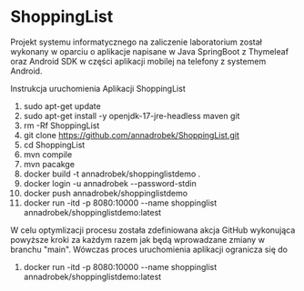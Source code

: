 # ShoppingList
Projekt systemu informatycznego na zaliczenie laboratorium został wykonany w oparciu o aplikacje napisane w Java SpringBoot z Thymeleaf oraz Android SDK w części aplikacji mobilej na telefony z systemem Android.  

Instrukcja uruchomienia Aplikacji ShoppingList  

1) sudo apt-get update  
2) sudo apt-get install -y openjdk-17-jre-headless maven git
3) rm -Rf ShoppingList  
4) git clone https://github.com/annadrobek/ShoppingList.git  
5) cd ShoppingList  
6) mvn compile  
7) mvn pacakge  
8) docker build -t annadrobek/shoppinglistdemo .  
9) docker login -u annadrobek --password-stdin  
10) docker push annadrobek/shoppinglistdemo  
11) docker run -itd -p 8080:10000 --name shoppinglist annadrobek/shoppinglistdemo:latest    

W celu optymlizacji procesu została zdefiniowana akcja GitHub wykonująca powyższe kroki za każdym razem jak będą wprowadzane zmiany w branchu "main". Wówczas proces uruchomienia aplikacji ogranicza się do  
1) docker run -itd -p 8080:10000 --name shoppinglist annadrobek/shoppinglistdemo:latest
